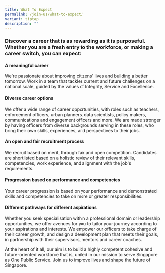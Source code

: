 ```yaml
---
title: What To Expect
permalink: /join-us/what-to-expect/
variant: tiptap
description: ""
---
```

<h3>Discover a career that is as rewarding as it is purposeful. Whether you are a fresh entry to the workforce, or making a career switch, you can expect:</h3>
<h4><strong>A meaningful career</strong></h4>
<p>We're passionate about improving citizens' lives and building a better
tomorrow. Work in a team that tackles current and future challenges on
a national scale, guided by the values of Integrity, Service and Excellence.</p>
<h4><strong>Diverse career options</strong></h4>
<p>We offer a wide range of career opportunities, with roles such as teachers,
enforcement officers, urban planners, data scientists, policy makers, communications
and engagement officers and more. We are made stronger by having officers
from diverse backgrounds serving in these roles, who bring their own skills,
experiences, and perspectives to their jobs.</p>
<h4><strong>An open and fair recruitment process</strong></h4>
<p>We recruit based on merit, through fair and open competition. Candidates
are shortlisted based on a holistic review of their relevant skills, competencies,
work experience, and alignment with the job's requirements.&nbsp;</p>
<h4><strong>Progression based on performance and competencies</strong></h4>
<p>Your career progression is based on your performance and demonstrated
skills and competencies to take on more or greater responsibilities.&nbsp;</p>
<h4><strong>Different pathways for different aspirations</strong></h4>
<p>Whether you seek specialisation within a professional domain or leadership
opportunities, we offer avenues for you to tailor your journey according
to your aspirations and interests. We empower our officers to take charge
of their career growth, and design a development plan that meets their
goals, in partnership with their supervisors, mentors and career coaches.</p>
<p>At the heart of it all, our aim is to build a highly competent cohesive
and future-oriented workforce that is, united in our mission to serve Singapore
as One Public Service. Join us to improve lives and shape the future of
Singapore.</p>
<p>
<br>
</p>